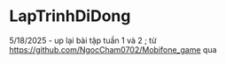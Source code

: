 # LapTrinhDiDong
5/18/2025 - up lại bài tập tuần 1 và 2 ; từ https://github.com/NgocCham0702/Mobifone_game qua
